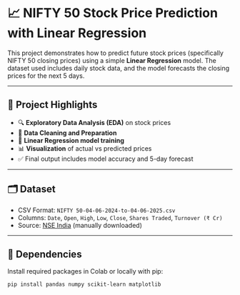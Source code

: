 # 📈 NIFTY 50 Stock Price Prediction with Linear Regression

This project demonstrates how to predict future stock prices (specifically NIFTY 50 closing prices) using a simple **Linear Regression** model. The dataset used includes daily stock data, and the model forecasts the closing prices for the next 5 days.

---

## 🚀 Project Highlights

- 🔍 **Exploratory Data Analysis (EDA)** on stock prices
- 🧹 **Data Cleaning and Preparation**
- 🤖 **Linear Regression model training**
- 📊 **Visualization** of actual vs predicted prices
- ✅ Final output includes model accuracy and 5-day forecast

---

## 🗂️ Dataset

- CSV Format: `NIFTY 50-04-06-2024-to-04-06-2025.csv`
- Columns: `Date`, `Open`, `High`, `Low`, `Close`, `Shares Traded`, `Turnover (₹ Cr)`
- Source: [NSE India](https://www.nseindia.com) (manually downloaded)

---

## 📌 Dependencies

Install required packages in Colab or locally with pip:

```bash
pip install pandas numpy scikit-learn matplotlib

